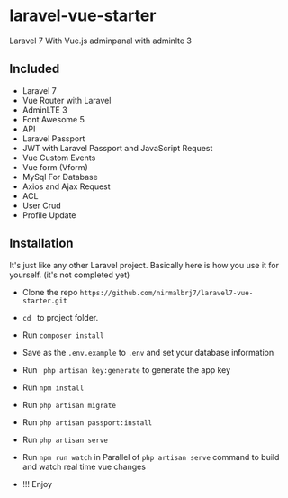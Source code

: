 # laravel-vue-starter
Laravel 7 With Vue.js adminpanal with adminlte 3
##  Included 

* Laravel 7
* Vue Router with Laravel
* AdminLTE 3
* Font Awesome 5
* API
* Laravel Passport
* JWT with Laravel Passport and JavaScript Request
* Vue Custom Events
* Vue form (Vform)
* MySql For Database
* Axios and Ajax Request
* ACL 
* User Crud
* Profile Update


## Installation

It's just like any other Laravel project. Basically here is how you use it for yourself. (it's not completed yet) 

* Clone the repo ` https://github.com/nirmalbrj7/laravel7-vue-starter.git `
* `cd ` to project folder. 
* Run ` composer install `
* Save as the `.env.example` to `.env` and set your database information 
* Run ` php artisan key:generate` to generate the app key
* Run ` npm install ` 
* Run ` php artisan migrate ` 
* Run ` php artisan passport:install ` 
* Run ` php artisan serve ` 
* Run ` npm run watch `  in Parallel of ` php artisan serve `  command to build and watch real time vue changes

*  !!! Enjoy


